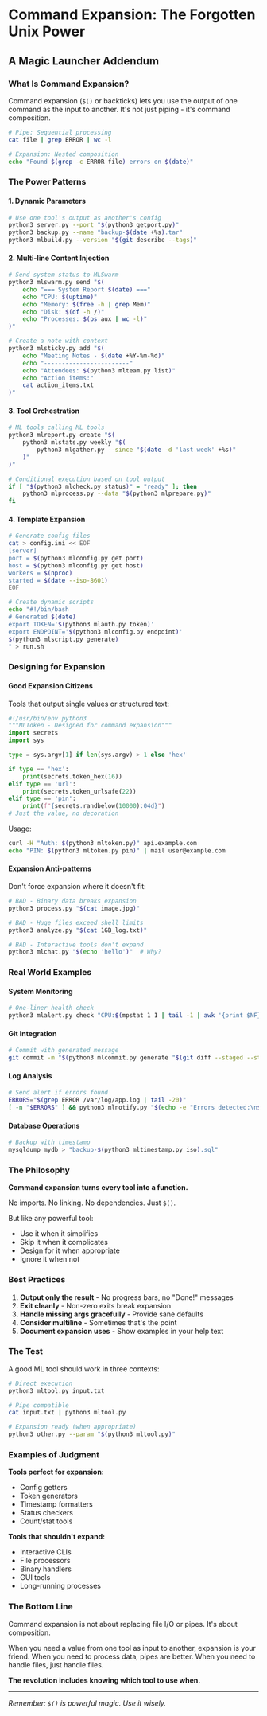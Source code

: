 # Command Expansion: The Forgotten Unix Power
## A Magic Launcher Addendum

### What Is Command Expansion?

Command expansion (`$()` or backticks) lets you use the output of one command as the input to another. It's not just piping - it's command composition.

```bash
# Pipe: Sequential processing
cat file | grep ERROR | wc -l

# Expansion: Nested composition  
echo "Found $(grep -c ERROR file) errors on $(date)"
```

### The Power Patterns

#### 1. Dynamic Parameters
```bash
# Use one tool's output as another's config
python3 server.py --port "$(python3 getport.py)"
python3 backup.py --name "backup-$(date +%s).tar"
python3 mlbuild.py --version "$(git describe --tags)"
```

#### 2. Multi-line Content Injection
```bash
# Send system status to MLSwarm
python3 mlswarm.py send "$(
    echo "=== System Report $(date) ==="
    echo "CPU: $(uptime)"
    echo "Memory: $(free -h | grep Mem)"
    echo "Disk: $(df -h /)"
    echo "Processes: $(ps aux | wc -l)"
)"

# Create a note with context
python3 mlsticky.py add "$(
    echo "Meeting Notes - $(date +%Y-%m-%d)"
    echo "------------------------"
    echo "Attendees: $(python3 mlteam.py list)"
    echo "Action items:"
    cat action_items.txt
)"
```

#### 3. Tool Orchestration
```bash
# ML tools calling ML tools
python3 mlreport.py create "$(
    python3 mlstats.py weekly "$(
        python3 mlgather.py --since "$(date -d 'last week' +%s)"
    )"
)"

# Conditional execution based on tool output
if [ "$(python3 mlcheck.py status)" = "ready" ]; then
    python3 mlprocess.py --data "$(python3 mlprepare.py)"
fi
```

#### 4. Template Expansion
```bash
# Generate config files
cat > config.ini << EOF
[server]
port = $(python3 mlconfig.py get port)
host = $(python3 mlconfig.py get host)
workers = $(nproc)
started = $(date --iso-8601)
EOF

# Create dynamic scripts
echo "#!/bin/bash
# Generated $(date)
export TOKEN='$(python3 mlauth.py token)'
export ENDPOINT='$(python3 mlconfig.py endpoint)'
$(python3 mlscript.py generate)
" > run.sh
```

### Designing for Expansion

#### Good Expansion Citizens

Tools that output single values or structured text:

```python
#!/usr/bin/env python3
"""MLToken - Designed for command expansion"""
import secrets
import sys

type = sys.argv[1] if len(sys.argv) > 1 else 'hex'

if type == 'hex':
    print(secrets.token_hex(16))
elif type == 'url':
    print(secrets.token_urlsafe(22))
elif type == 'pin':
    print(f"{secrets.randbelow(10000):04d}")
# Just the value, no decoration
```

Usage:
```bash
curl -H "Auth: $(python3 mltoken.py)" api.example.com
echo "PIN: $(python3 mltoken.py pin)" | mail user@example.com
```

#### Expansion Anti-patterns

Don't force expansion where it doesn't fit:

```bash
# BAD - Binary data breaks expansion
python3 process.py "$(cat image.jpg)"

# BAD - Huge files exceed shell limits  
python3 analyze.py "$(cat 1GB_log.txt)"

# BAD - Interactive tools don't expand
python3 mlchat.py "$(echo 'hello')"  # Why?
```

### Real World Examples

#### System Monitoring
```bash
# One-liner health check
python3 mlalert.py check "CPU:$(mpstat 1 1 | tail -1 | awk '{print $NF}')% MEM:$(free -m | awk '/^Mem/{print $3}')MB"
```

#### Git Integration
```bash
# Commit with generated message
git commit -m "$(python3 mlcommit.py generate "$(git diff --staged --stat)")"
```

#### Log Analysis
```bash
# Send alert if errors found
ERRORS="$(grep ERROR /var/log/app.log | tail -20)"
[ -n "$ERRORS" ] && python3 mlnotify.py "$(echo -e "Errors detected:\n$ERRORS")"
```

#### Database Operations
```bash
# Backup with timestamp
mysqldump mydb > "backup-$(python3 mltimestamp.py iso).sql"
```

### The Philosophy

**Command expansion turns every tool into a function.**

No imports. No linking. No dependencies. Just `$()`.

But like any powerful tool:
- Use it when it simplifies
- Skip it when it complicates  
- Design for it when appropriate
- Ignore it when not

### Best Practices

1. **Output only the result** - No progress bars, no "Done!" messages
2. **Exit cleanly** - Non-zero exits break expansion
3. **Handle missing args gracefully** - Provide sane defaults
4. **Consider multiline** - Sometimes that's the point
5. **Document expansion uses** - Show examples in your help text

### The Test

A good ML tool should work in three contexts:
```bash
# Direct execution
python3 mltool.py input.txt

# Pipe compatible
cat input.txt | python3 mltool.py

# Expansion ready (when appropriate)
python3 other.py --param "$(python3 mltool.py)"
```

### Examples of Judgment

**Tools perfect for expansion:**
- Config getters
- Token generators
- Timestamp formatters
- Status checkers
- Count/stat tools

**Tools that shouldn't expand:**
- Interactive CLIs
- File processors
- Binary handlers
- GUI tools
- Long-running processes

### The Bottom Line

Command expansion is not about replacing file I/O or pipes. It's about composition.

When you need a value from one tool as input to another, expansion is your friend. When you need to process data, pipes are better. When you need to handle files, just handle files.

**The revolution includes knowing which tool to use when.**

---

*Remember: `$()` is powerful magic. Use it wisely.*